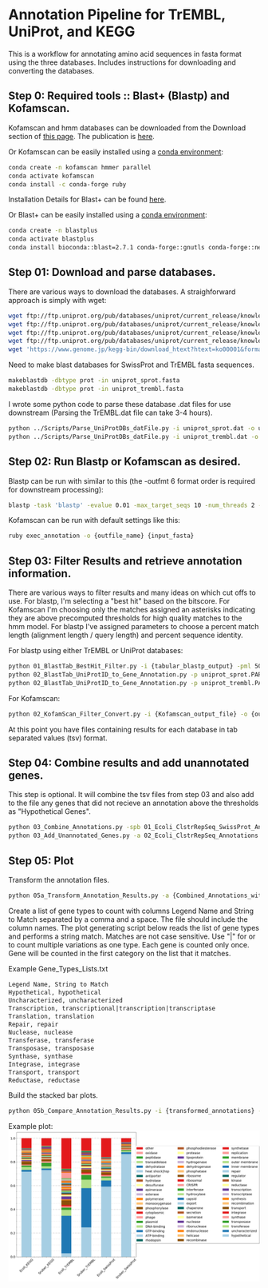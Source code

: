 # Annotation Pipeline for TrEMBL, UniProt, and KEGG

This is a workflow for annotating amino acid sequences in fasta format using
the three databases. Includes instructions for downloading and converting the
databases.

## Step 0: Required tools :: Blast+ (Blastp) and Kofamscan.

Kofamscan and hmm databases can be downloaded from the Download section of [this
page](https://www.genome.jp/tools/kofamkoala/).
The publication is [here](https://academic.oup.com/bioinformatics/advance-article/doi/10.1093/bioinformatics/btz859/5631907).


Or Kofamscan can be easily installed using a [conda environment](https://docs.conda.io/en/latest/miniconda.html):

```bash
conda create -n kofamscan hmmer parallel
conda activate kofamscan
conda install -c conda-forge ruby
```

Installation Details for Blast+ can be found [here](https://blast.ncbi.nlm.nih.gov/Blast.cgi?PAGE_TYPE=BlastDocs&DOC_TYPE=Download).

Or Blast+ can be easily installed using a [conda environment](https://docs.conda.io/en/latest/miniconda.html):

```bash
conda create -n blastplus
conda activate blastplus
conda install bioconda::blast=2.7.1 conda-forge::gnutls conda-forge::nettle
```

## Step 01: Download and parse databases.

There are various ways to download the databases. A straighforward approach is simply with wget:

```bash
wget ftp://ftp.uniprot.org/pub/databases/uniprot/current_release/knowledgebase/complete/uniprot_sprot.fasta.gz
wget ftp://ftp.uniprot.org/pub/databases/uniprot/current_release/knowledgebase/complete/uniprot_sprot.dat.gz
wget ftp://ftp.uniprot.org/pub/databases/uniprot/current_release/knowledgebase/complete/uniprot_trembl.fasta.gz
wget ftp://ftp.uniprot.org/pub/databases/uniprot/current_release/knowledgebase/complete/uniprot_trembl.dat.gz
wget 'https://www.genome.jp/kegg-bin/download_htext?htext=ko00001&format=htext&filedir=' -O ko00001.keg
```

Need to make blast databases for SwissProt and TrEMBL fasta sequences.

```bash
makeblastdb -dbtype prot -in uniprot_sprot.fasta
makeblastdb -dbtype prot -in uniprot_trembl.fasta
```

I wrote some python code to parse these database .dat files for use downstream (Parsing the TrEMBL.dat file can take 3-4 hours).

```bash
python ../Scripts/Parse_UniProtDBs_datFile.py -i uniprot_sprot.dat -o uniprot_sprot.PARSED.dat.tsv
python ../Scripts/Parse_UniProtDBs_datFile.py -i uniprot_trembl.dat -o  uniprot_trembl.PARSED.dat.tsv
```

## Step 02: Run Blastp or Kofamscan as desired.

Blastp can be run with similar to this (the -outfmt 6 format order is required for downstream processing):

```bash
blastp -task 'blastp' -evalue 0.01 -max_target_seqs 10 -num_threads 2 -db {pathto_db} -query {input_fasta} -out {outfile_name} -outfmt '6 qseqid sseqid pident length mismatch gapopen qstart qend sstart send evalue bitscore qlen slen'
```

Kofamscan can be run with default settings like this:

```bash
ruby exec_annotation -o {outfile_name} {input_fasta}
```

## Step 03: Filter Results and retrieve annotation information.

There are various ways to filter results and many ideas on which cut offs to use. For blastp, I'm selecting a "best hit" based on the bitscore. For Kofamscan I'm choosing only the matches assigned an asterisks indicating they are above precomputed thresholds for high quality matches to the hmm model. For blastp I've assigned parameters to choose a percent match length (alignment length / query length) and percent sequence identity.

For blastp using either TrEMBL or UniProt databases:

```bash
python 01_BlastTab_BestHit_Filter.py -i {tabular_blastp_output} -pml 50 -pid 40
python 02_BlastTab_UniProtID_to_Gene_Annotation.py -p uniprot_sprot.PARSED.dat.tsv -b {filtered_blastp_output} -o {outfile_name}
python 02_BlastTab_UniProtID_to_Gene_Annotation.py -p uniprot_trembl.PARSED.dat.tsv -b {filtered_blastp_output} -o {outfile_name}
```

For Kofamscan:

```bash
python 02_KofamScan_Filter_Convert.py -i {Kofamscan_output_file} -o {outfile_name}
```

At this point you have files containing results for each database in tab separated values (tsv) format.

## Step 04: Combine results and add unannotated genes.

This step is optional. It will combine the tsv files from step 03 and also add to the file any genes that did not recieve an annotation above the thresholds as "Hypothetical Genes".

```bash
python 03_Combine_Annotations.py -spb 01_Ecoli_ClstrRepSeq_SwissProt_Annotated.tsv -kfs 01_Ecoli_ClstrRepSeq_KEGG_Annotated.tsv -trb 01_Ecoli_ClstrRepSeq_TrEMBL_Annotated.tsv -o 02_Ecoli_ClstrRepSeq_Annotations.tsv
python 03_Add_Unannotated_Genes.py -a 02_Ecoli_ClstrRepSeq_Annotations.tsv -q 00_Ecoli_ClstrRepSeq.faa -o 03_Ecoli_ClstrRepSeq_Annotations_NoMatch.tsv
```

## Step 05: Plot 

Transform the annotation files.

```bash
python 05a_Transform_Annotation_Results.py -a {Combined_Annotations_with_NoMatch} -o {outfile_name}
```

Create a list of gene types to count with columns Legend Name and String to Match separated by a comma and a space. The file should include the column names. The plot generating script below reads the list of gene types and performs a string match. Matches are not case sensitive. Use "|" for or to count multiple variations as one type. Each gene is counted only once. Gene will be counted in the first category on the list that it matches.

Example Gene_Types_Lists.txt

    Legend Name, String to Match
    Hypothetical, hypothetical
    Uncharacterized, uncharacterized
    Transcription, transcriptional|transcription|transcriptase
    Translation, translation
    Repair, repair
    Nuclease, nuclease
    Transferase, transferase
    Transposase, transposase
    Synthase, synthase
    Integrase, integrase
    Transport, transport
    Reductase, reductase


Build the stacked bar plots.

```bash
python 05b_Compare_Annotation_Results.py -i {transformed_annotations} -l Gene_Types_List.txt -o {outfile_name}
```

Example plot:
![alt text](05c_Example_plot.png "Example plot.")